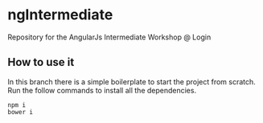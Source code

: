 # ngIntermediate
Repository for the AngularJs Intermediate Workshop @ Login

## How to use it

In this branch there is a simple boilerplate to start the project from scratch.
Run the follow commands to install all the dependencies.
```
npm i
bower i
```
